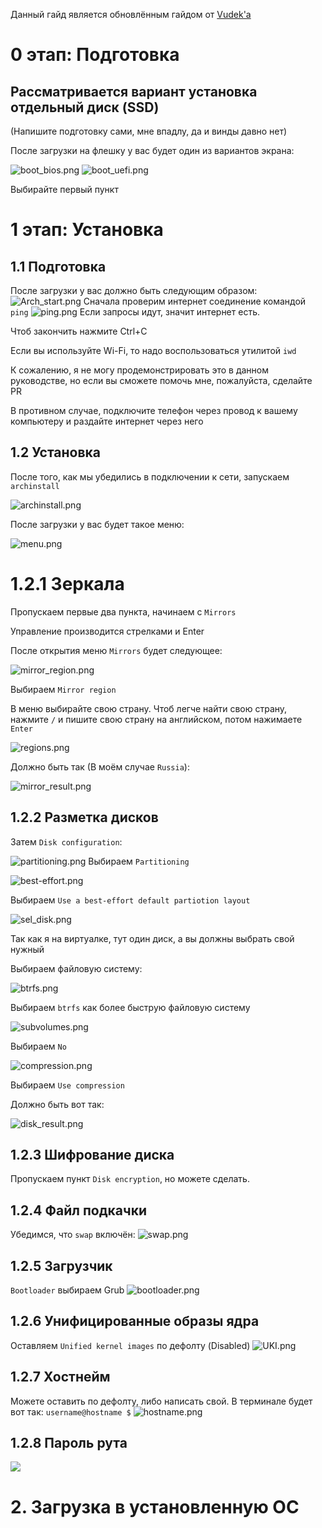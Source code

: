 Данный гайд является обновлённым гайдом от [Vudek'a](https://osu.ppy.sh/u/Vudek)
# 0 этап: Подготовка
## Рассматривается вариант установка отдельный диск (SSD)

(Напишите подготовку сами, мне впадлу, да и винды давно нет)

После загрузки на флешку у вас будет один из вариантов экрана:

![boot_bios.png](../photos/boot_bios.png)
![boot_uefi.png](../photos/boot_uefi.png)

Выбирайте первый пункт
# 1 этап: Установка
## 1.1 Подготовка
После загрузки у вас должно быть следующим образом:
![Arch_start.png](../photos/arch_start.png)
Сначала проверим интернет соединение командой `ping`
![ping.png](../photos/ping.png)
Если запросы идут, значит интернет есть.

Чтоб закончить нажмите Ctrl+C

Если вы используйте Wi-Fi, то надо воспользоваться утилитой `iwd`

К сожалению, я не могу продемонстрировать это в данном руководстве, но если вы сможете помочь мне, пожалуйста, сделайте PR

В противном случае, подключите телефон через провод к вашему компьютеру и раздайте интернет через него
## 1.2 Установка
После того, как мы убедились в подключении к сети, запускаем `archinstall`

![archinstall.png](../photos/archinstall.png)

После загрузки у вас будет такое меню:

![menu.png](../photos/menu.png)
# 1.2.1 Зеркала
Пропускаем первые два пункта, начинаем с `Mirrors`

Управление производится стрелками и Enter

После открытия меню `Mirrors` будет следующее:

![mirror_region.png](../photos/mirror_region.png)

Выбираем `Mirror region`

В меню выбирайте свою страну. Чтоб легче найти свою страну, нажмите `/` и пишите свою страну на английском, потом нажимаете `Enter`

![regions.png](../photos/regions.png)

Должно быть так (В моём случае `Russia`):

![mirror_result.png](../photos/mirror_result.png)
## 1.2.2 Разметка дисков
Затем `Disk configuration`:

![partitioning.png](../photos/partitioning.png)
Выбираем `Partitioning`

![best-effort.png](../photos/best-effort.png)

Выбираем `Use a best-effort default partiotion layout`

![sel_disk.png](../photos/sel_disk.png)

Так как я на виртуалке, тут один диск, а вы должны выбрать свой нужный

Выбираем файловую систему:

![btrfs.png](../photos/btrfs.png)

Выбираем `btrfs` как более быструю файловую систему

![subvolumes.png](../photos/subvolumes.png)

Выбираем `No`

![compression.png](../photos/compression.png)

Выбираем `Use compression`

Должно быть вот так:

![disk_result.png](../photos/disk_result.png)
## 1.2.3 Шифрование диска
Пропускаем пункт `Disk encryption`, но можете сделать.
## 1.2.4 Файл подкачки
Убедимся, что `swap` включён:
![swap.png](../photos/swap.png)
## 1.2.5 Загрузчик
`Bootloader` выбираем Grub
![bootloader.png](../photos/bootloader.png)
## 1.2.6 Унифицированные образы ядра
Оставляем `Unified kernel images` по дефолту (Disabled)
![UKI.png](../photos/UKI.png)
## 1.2.7 Хостнейм
Можете оставить по дефолту, либо написать свой. В терминале будет вот так: `username@hostname $`
![hostname.png](../photos/hostname.png)
## 1.2.8 Пароль рута
![](Pasted%20image%2020250304224042.png)
# 2. Загрузка в установленную ОС
